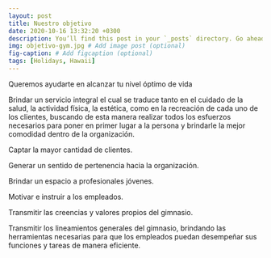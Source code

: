 ```yaml
---
layout: post
title: Nuestro objetivo
date: 2020-10-16 13:32:20 +0300
description: You’ll find this post in your `_posts` directory. Go ahead and edit it and re-build the site to see your changes. # Add post description (optional)
img: objetivo-gym.jpg # Add image post (optional)
fig-caption: # Add figcaption (optional)
tags: [Holidays, Hawaii]
---
```

Queremos ayudarte en alcanzar tu nivel óptimo de vida

Brindar un servicio integral el cual se traduce tanto en el cuidado de la salud, la actividad física, la estética, como en la recreación de cada uno de los clientes, buscando de esta manera realizar todos los esfuerzos necesarios para poner en primer lugar a la persona y brindarle la mejor comodidad dentro de la organización.

Captar la mayor cantidad de clientes.

Generar un sentido de pertenencia hacia la organización.

Brindar un espacio a profesionales jóvenes.

Motivar e instruir a los empleados.

Transmitir las creencias y valores propios del gimnasio.

Transmitir los lineamientos generales del gimnasio, brindando las herramientas necesarias para que los empleados puedan desempeñar sus funciones y tareas de manera eficiente.
